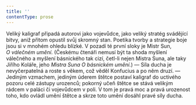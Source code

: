 ```yaml
---
title: ''
contentType: prose
---
```


<section>

Veliký kaligraf připadá autorovi jako vojevůdce, jako veliký stratég svádějící bitvy, aniž přitom opustil svůj skromný stan. Poetika tvorby a strategie boje jsou si v mnohém ohledu blízké. V pozadí té první sloky je Mistr Sun, _O_ _válečném_ _umění_. (Českému čtenáři nemusí být ta shoda myšlení válečného a myšlení básnického tak cizí, četl-li nejen Mistra Suna, ale taky Jiřího Koláře, jeho _Mistra_ _Suna_ _O_ _básnickém_ _umění._) — Síla ducha je nevyčerpatelná a roste s věkem, což věděl Konfucius a po něm druzí. — Jediným vzmachem, jediným úderem štětce postaví kaligraf do uctivého pozoru celé zástupy urozenců; pokorný učeň štětce se stává velikým rádcem v paláci či vojevůdcem v poli. V tom je pravá moc a pravá urozenost toho, kdo ovládl umění štětce a skrze toto umění dosáhl pravé síly ducha.

</section>
